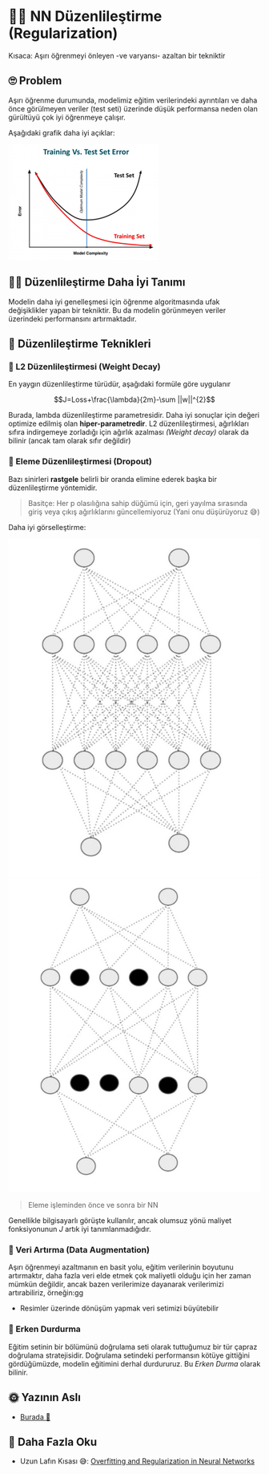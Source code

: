 # 👩‍🔧 NN Düzenlileştirme \(Regularization\)

Kısaca: Aşırı öğrenmeyi önleyen -ve varyansı- azaltan bir tekniktir

## 🙄 Problem

Aşırı öğrenme durumunda, modelimiz eğitim verilerindeki ayrıntıları ve daha önce görülmeyen veriler \(test seti\) üzerinde düşük performansa neden olan gürültüyü çok iyi öğrenmeye çalışır.

Aşağıdaki grafik daha iyi açıklar:

![](../.gitbook/assets/Overfitting.png)

## 👩‍🏫 Düzenlileştirme Daha İyi Tanımı

Modelin daha iyi genelleşmesi için öğrenme algoritmasında ufak değişiklikler yapan bir tekniktir. Bu da modelin görünmeyen veriler üzerindeki performansını artırmaktadır.

## 🔨 Düzenlileştirme Teknikleri

### 🔩 L2 Düzenlileştirmesi \(Weight Decay\)

En yaygın düzenlileştirme türüdür, aşağıdaki formüle göre uygulanır

$$J=Loss+\frac{\lambda}{2m}-\sum ||w||^{2}$$

Burada, lambda düzenlileştirme parametresidir. Daha iyi sonuçlar için değeri optimize edilmiş olan **hiper-parametredir**. L2 düzenlileştirmesi, ağırlıkları sıfıra indirgemeye zorladığı için ağırlık azalması _\(Weight decay\)_ olarak da bilinir \(ancak tam olarak sıfır değildir\)

### 🔩 Eleme Düzenlileştirmesi \(Dropout\)

Bazı sinirleri **rastgele** belirli bir oranda elimine ederek başka bir düzenlileştirme yöntemidir.

> Basitçe: Her p olasılığına sahip düğümü için, geri yayılma sırasında giriş veya çıkış ağırlıklarını güncellemiyoruz \(Yani onu düşürüyoruz 😅\)

Daha iyi görselleştirme:

 ![](../.gitbook/assets/NNWithoutDropout.JPG) ![](../.gitbook/assets/NNWithDropout.JPG)

> Eleme işleminden önce ve sonra bir NN

Genellikle bilgisayarlı görüşte kullanılır, ancak olumsuz yönü maliyet fonksiyonunun _J_ artık iyi tanımlanmadığıdır.

### 🤡 Veri Artırma \(Data Augmentation\)

Aşırı öğrenmeyi azaltmanın en basit yolu, eğitim verilerinin boyutunu artırmaktır, daha fazla veri elde etmek çok maliyetli olduğu için her zaman mümkün değildir, ancak bazen verilerimize dayanarak verilerimizi artırabiliriz, örneğin:gg

* Resimler üzerinde dönüşüm yapmak veri setimizi büyütebilir

### 🛑 Erken Durdurma

Eğitim setinin bir bölümünü doğrulama seti olarak tuttuğumuz bir tür çapraz doğrulama stratejisidir. Doğrulama setindeki performansın kötüye gittiğini gördüğümüzde, modelin eğitimini derhal durdururuz. Bu _Erken Durma_ olarak bilinir.

## 🌞 Yazının Aslı

* [Burada 🐾](https://dl.asmaamir.com/0-nnconcepts/5-regularization)

## 🧐 Daha Fazla Oku

* Uzun Lafın Kısası 😅: [Overfitting and Regularization in Neural Networks](https://medium.com/@rameshkjes/overfitting-and-regularization-in-neural-networks-d3d996e33c3)

